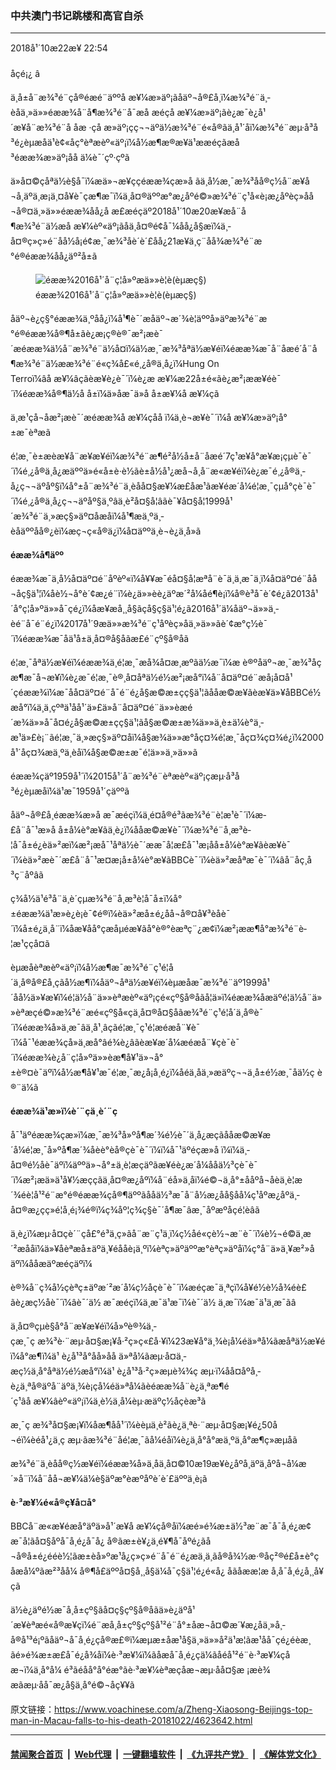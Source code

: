 ### 中共澳门书记跳楼和高官自杀
------------------------

<div class="published">
 <span class="date" title="ä¸­å½æ¶é´">
  <time datetime="2018-10-22T22:54:20+08:00">
   2018å¹´10æ22æ¥ 22:54
  </time>
 </span>
</div>
<br/>
<div class="wsw">
 <span class="dateline">
  åçé¡¿ â
 </span>
 <p>
  ä¸­å±å¨æ¾³é¨çå®éæé¨äººå æ¥¼æ­»äº¡ãåäº¬å®£å¸ï¼æ¾³é¨ä¸­èåä¸»ä»»éææ¾å¨å¶æ¾³é¨å¯æå æéçå æ¥¼æ­»äº¡ãè¿æ¯è¿å¹´æ¥å¨æ¾³é¨å åæ ·çå æ­»äº¡çç¬¬äºä½æ¾³é¨é«å®ãä¸å¹´åï¼æ¾³é¨æµ·å³å³é¿èµæåä¹è¢«åç°èªæèº«äº¡ï¼å½æ¶æ®æ¥ä¹ææéçãæå³éææ¾æ­»äº¡åå ä¼è¯´çº·çº­ã
 </p>
 <p>
  ä»å¤©çåªä½è§å¯ï¼æä»¬æ¥ççéææ¾çæ­»å ãä¸­å½æ¸¯æ¾³åå®ç½å¨æ¥å¬å¸äºä¸æ¡ä¸¤å¥è¯çæ¶æ¯ï¼ä¸­å¤®äººæ°æ¿åºé©»æ¾³é¨ç¹å«è¡æ¿åºèç»åå¬å®¤ä¸»ä»»éææ¾åå¿å æ£æéçäº2018å¹´10æ20æ¥æå¨å¶æ¾³é¨ä½æå æ¥¼èº«äº¡ãåä¸­å¤®é¢å¯¼åå¿å§æï¼ä¸­å¤®ç»ç»é¨åå½å¡é¢æ¸¯æ¾³åè´è´£åå¿21æ¥ä¸ç¨åå¾æ¾³é¨æ°é®éææ¾åå¿äº²å±ã
 </p>
 <div class="wsw__embed">
  <figure class="media-image js-media-expand">
   <div class="img-wrap">
    <div class="thumb">
     <img alt="éææ¾2016å¹´å¨ç¦å»ºæä»»è¦è(èµæç§)" src="https://gdb.voanews.com/1D371A70-97B0-475A-8078-CD519DA8CCE2_w250_r0_s.jpg"/>
    </div>
    <span class="ico ico-fullscreen ico--media-expand ico--rounded">
    </span>
   </div>
   <figcaption>
    <span class="caption">
     éææ¾2016å¹´å¨ç¦å»ºæä»»è¦è(èµæç§)
    </span>
   </figcaption>
  </figure>
 </div>
 <p>
  åäº¬è¿ç§°éææ¾ä¸ºåå¿ï¼å¹¶è¯´æåäº¬æ´¾è¦äººå»äºæ¾³é¨æ°é®éææ¾å®¶å±ãè¿æ¡ç®è®¯æ²¡æè¯´æéææ¾ä½å¨æ¾³é¨ä½å¤ï¼ä½æ¸¯æ¾³åªä½æ¥éï¼éææ¾æ¯å¨å­æé´å¨å¶æ¾³é¨ä½ææ¾³é¨é«ç¾å£«é¸¿å®ä¸­å¿ï¼Hung On Terroï¼âå æ¥¼âçãèæ¥è¿è¯´ï¼è¿æ æ¥¼æ22å±é«ãè¿æ²¡ææ¥éè¯´ï¼éææ¾å®¶ä½å å±ï¼ä»åæ¯ä»å å±æ¥¼å æ¥¼çã
 </p>
 <p>
  ä¸­æ¹çå¬åæ²¡æè¯´æéææ¾å æ¥¼çåå ï¼ä¸è¬æ¥è¯´ï¼å æ¥¼æ­»äº¡å°±æ¯èªæã
 </p>
 <p>
  é¦æ¸¯è±æèæ¥å¨æ¥æ¥éï¼æ¾³é¨æ¶é²å½å±å¨å­æé´7ç¹æ¥å°æ¥æ¡çµè¯è¯´ï¼é¸¿å®ä¸­å¿æäººä»é«å±è·è½ãè±å½å¹¿æ­å¬å¸å¨æ«æ¥éï¼è¿æ¯é¸¿å®ä¸­å¿ç¬¬äºåº§ï¼å°±å¨æ¾³é¨ä¸­èåå¤§æ¥¼æ­£åæ¹ãæ¥éæ´å¼é¦æ¸¯çµå°çè¯è¯´ï¼é¸¿å®ä¸­å¿ç¬¬äºåº§ä¸ºâä¸­è²å¤§å¦âãè¯¥å¤§å¦1999å¹´æ¾³é¨ä¸»æç§»äº¤åæåï¼å¹¶æä¸ºä¸­èåäººåå®¿èï¼æç¬ç«å®ä¿ï¼å¤äººä¸è¬è¿ä¸å»ã
 </p>
 <p>
  <strong>
   éææ¾å¶äºº
  </strong>
 </p>
 <p>
  éææ¾æ¯ä¸­å½å¤äº¤é¨åºèº«ï¼å¥¥æ¯éå¤§å­¦æªå¨è¯­ä¸ä¸æ¯ä¸ï¼å¤äº¤é¨åå¬åç§ä¹¦ï¼åè½¬å°è´¢æ¿é¨ï¼è¿ä»»èè¿äºæ´²å¼åé¶è¡ï¼å®è³å¯è´¢é¿ã2013å¹´å°ç¦å»ºä»»å¯çé¿ï¼åæ¥æå¸¸å§ãçå§ç§ä¹¦é¿ã2016å¹´ä¼åäº¬ä»»ä¸­èé¨å¯é¨é¿ï¼2017å¹´9æä»»æ¾³é¨ç¹åºèç»åä¸»ä»»ãè´¢æ°ç½è¯´ï¼éææ¾æ¯åä¹å±ä¸­å¤®å§åãæ­£é¨çº§å®åã
 </p>
 <p>
  é¦æ¸¯åªä½æ¥éï¼éææ¾ä¸é¦æ¸¯æå¾å¤æ¸æºãä½æ¯ï¼æ è®ºåäº¬æ¸¯æ¾³åçæ¶æ¯å¬æ¥ï¼è¿æ¯é¦æ¸¯è®¸å¤åªä½é½æ²¡æå°ï¼å¨å¤äº¤é¨æå¡å¤å¹´çéææ¾ï¼æ¯åå¤äº¤é¨å¯é¨é¿å§æ©æ±çç§ä¹¦ãååæ©æ¥ãèæ¥ä»¥åBBCé½æå°ï¼ä¸ä¸çºªä¹åå¹´ä»£ä»å¨å¤äº¤é¨ä»»èæé´æ¾ä»»å¯å¤é¿å§æ©æ±çç§ä¹¦ãå§æ©æ±æ¾ä»»ä¸­è±ä¼è°ä¸­æ¹ä»£è¡¨ãé¦æ¸¯ä¸»æç§»äº¤åï¼å§æ¾ä»»æ°åç¤¾é¦æ¸¯åç¤¾ç¤¾é¿ï¼2000å¹´åç¤¾æä¸ºä¸­èåï¼å§æ©æ±æ¯é¦ä»»ä¸»ä»»ã
 </p>
 <p>
  éææ¾çäº1959å¹´ï¼2015å¹´å¨æ¾³é¨èªæèº«äº¡çæµ·å³å³é¿èµæåï¼ä¹æ¯1959å¹´çäººã
 </p>
 <p>
  åäº¬å®£å¸éææ¾æ­»å æ¯æéçï¼ä¸é¤å®é³ãæ¾³é¨è­¦æ¹è¯´ï¼æ­£å¨å¯¹æ­»å å±å¼è°æ¥ãä¸è¿ï¼ååæ©æ¥è¯´ï¼æ¾³é¨å¸æ³è­¦å¯å±é¿èä»²æï¼æ²¡æå¯¹åªä½è¯´ææ¯å¦æ­£å¯¹æ¡å­å±å¼è°æ¥ãèæ¥è¯´ï¼èä»²æè¯´æ­£å¨å¯¹æ­¤æ¡å±å¼è°æ¥ãBBCè¯´ï¼èä»²æåªæ¯è¯´ï¼âå¨åç¸å³ç¨åºâã
 </p>
 <p>
  ç¾å½ä¹é³å¨ä¸è´çµæ¾³é¨å¸æ³è­¦å¯å±ï¼å°±éææ¾ä¹æ­»è¿è¡è¯¢é®ï¼èä»²æå±é¿åå¬å®¤å¥³èåè¯´ï¼å±é¿ä¸å¨ï¼åæ¥åå°çæåµéæ¥ãå°è®°èæªç¨¿æ­¢ï¼æ²¡ææ¶å°æ¾³é¨è­¦æ¹çç­å¤ã
 </p>
 <p>
  èµæåèªæèº«äº¡ï¼å½æ¶æ¯æ¾³é¨ç¹é¦å´ä¸å®å®£å¸çãå½æ¶ï¼åäº¬åªä½æ¥éï¼èµæåæ¯æ¾³é¨äº1999å¹´åå½ä»¥æ¥ï¼é¦ä½å¨ä»»èªæèº«äº¡çé«çº§å®åãå¦ä»ï¼éææ¾åæäºé¦ä½å¨ä»»èªæçé©»æ¾³é¨æé«çº§å«çä¸­å¤®å¤§åãæ¾³é¨ç¹é¦å´ä¸å®è¯´ï¼éææ¾å»ä¸æ¯âä¸å¹¸âçãé¦æ¸¯ç¹é¦æéæå¨¥è¯´ï¼å¯¹éææ¾çå»ä¸æå°âé¾è¿âãèæ¥æ´å¼æéæå¨¥çè¯è¯´ï¼éææ¾è¿å¨ç¦å»ºä»»èæ¶å¥¹ä»¬å°±è®¤è¯äºï¼å½æ¶å¥¹æ¯é¦æ¸¯æ¿å¡å¸é¿ï¼åéä¸åä¸»æäºç¬¬ä¸å±é½æ¸¯åä½ç è®¨ä¼ã
 </p>
 <p>
  <strong>
   éææ¾ä¹æ­»ï¼è´¨çä¸è´¨ç
  </strong>
 </p>
 <p>
  å¯¹äºéææ¾çæ­»ï¼æ¸¯æ¾³å»ºå¶æ´¾é½è¯´ä¸å¿æçãååæ©æ¥æ´å¼é¦æ¸¯å»ºå¶æ´¾åèè°­èå®çè¯è¯´ï¼ï¼å¯¹äºéçæ­»å ï¼ï¼ä¸­å¤®é½åè¯äºï¼äººä»¬å°±ä¸è¦æçäºãæ¥éè¿æ´å¼ååä½³çè¯è¯´ï¼æ²¡æä»ä¹å¥½æççãä¸­å¤®æ¿åºï¼å¨éå»ä¸åï¼é©¬ä¸å°±ååºå¬åèä¸è¦æ´¾éè¦å¹²é¨æ°é®éææ¾çå®¶äººãååä½³æ¯å¨å½æ¿åå§åå¼ç¹åºæ¿åºä¸­å¤®æ¿ç­ç»é¦å¸­é¡¾é®ï¼ç¾åº¦ç¾ç§è¯´å¶æ¯âæ¸¯åºæºåçé¦èâã
 </p>
 <p>
  ä¸è¿ï¼æµ·å¤çè´¨çå£°é³ä¸ç»ãå¨æ¨ç¹ä¸ï¼ç½åé«çè½¬æ¨è¯´ï¼è½¬é©ä¸æ´²æååï¼ä»¥åèªæå±äºä¸¥éååè¡ä¸ºï¼èªç»äºäººæ°èªç»äºåï¼ç°å¨ä»ä¸¥æ²»åäºï¼ååæäºæéçäºï¼
 </p>
 <p>
  è®¾å¨ç¾å½çèªç±äºæ´²æ´å¼ç½åçè¯è¯´ï¼æéçæ¯ä¸ªç­ï¼å¥é½è½å¾éè£ãè¿æç½åè¯´ï¼âè¯´ä½ æ¯æéçï¼ä¸æ¯ä¹æ¯ï¼è¯´ä½ ä¸æ¯ï¼æ¯ä¹ä¸æ¯ãâ
 </p>
 <p>
  ä¸­å¤®çµè§å°å¨æ¥æ¥éï¼å»ºè®¾ä¸­çæ¸¯ç æ¾³è·¨æµ·å¤§æ¡¥å·²ç»ç«£å·¥ï¼23æ¥å°ä¸¾è¡å¼éä»ªå¼ãæåªä½æ¥éï¼å°æ¶ï¼ä¹ è¿å¹³å°åå»åå ä»ªå¼ãæµ·å¤ä¸­æç½ä¸å°åªä½é½æå°ï¼ä¹ è¿å¹³å·²ç»æµè¾¾ç æµ·ï¼åå¤åºå¸­è¿ä¸ªå®äºå¨äºä¸¾è¡çå¼éä»ªå¼ãèéææ¾å¨è¿ä¸ªæ¶é´ç¹âå æ¥¼âèº«äº¡ï¼ä¸è½ä¸å¼èµ·æäºç½åçèæ³ã
 </p>
 <p>
  æ¸¯ç æ¾³å¤§æ¡¥ï¼åæ¶åå¹´ï¼èèµä¸è²ãè¿ä¸ªè·¨æµ·å¤§æ¡¥é¿50å¬éï¼èéå¹¿ä¸ç æµ·ãæ¾³é¨åé¦æ¸¯ãå¼éåï¼è¿ä¸å°å°æä¸ºä¸å°æ¶ç»æµåã
 </p>
 <p>
  æ¾³é¨ä¸­èåå®ç½æ¥éï¼éææ¾å»ä¸åä¸å¤©10æ19æ¥è¿åºå¸­äºä¸åºå¬å¼æ´»å¨ï¼å¨åå¬æ¥¼ä¼è§äºæ°èæºåºè´è´£äººä¸è¡ã
 </p>
 <p>
  <strong>
   è·³æ¥¼é«å®ç¥å¤å°
  </strong>
 </p>
 <p>
  BBCå¨æ«æ¥éæå°äºä»å¹´æ¥å æ¥¼çå®åï¼æé»é¾æ±ä½³æ¨æ¯å¯å¸é¿æ¢æ¯å­¦ãå¤§åºå¯å¸é¿å¯å¿ å®ãæ±è¥¿ä¸é¥¶å¯åºé¿ãå¬å®å±é¿ééè½¦ãæ±èå»ºæ¹å¿ç»ç»é¨å¯é¨é¿æä¸ä¸ãå®å¾½æ·®åç²®é£å±è°ç åæå¼ºãæ²³åå¼ å®¶å£äººå¤§å¸¸å§ä¼å¯ç§ä¹¦é¿é«å¿ å­ãåææ¦æ å¸å¯å¸é¿å¸¸å¥ç­ã
 </p>
 <p>
  ä½è¿äºé½æ¯å¸å±çº§ãå¤ç§çº§å®åãä»è¿äºå¹´æ¥èªæé«å®æ¥çï¼é¨æå¸å±çº§çº§å¹²é¨å°±åæ¬å¤©æ´¥æ¿åä¸»å¸­å®å¹³é¡ºãåäº¬å¯å¸é¿çå®æ£®ï¼æµæ±åæ¹å§ä¸»ä»»å²ä¹æ­¦ãæ¹åå¯çé¿éèæ¸ãé»é¾æ±æ£å¯é¿å¾åï¼è·³æ¥¼ï¼ãåæå¯å¸é¿çä¼ãåéå¹²é¨è·³æ¥¼çåæ¬ï¼ä¸å°å¼ é³ãéåå°å°éæ°ãè·³æ¥¼èªæçåæ¬æµ·åå¤§æ ¡æè¾æãæµ·åå¯æ¿å§ä¸­å°é©¬åç¥¥ã
 </p>
</div>

原文链接：https://www.voachinese.com/a/Zheng-Xiaosong-Beijings-top-man-in-Macau-falls-to-his-death-20181022/4623642.html


------------------------
#### [禁闻聚合首页](https://github.com/gfw-breaker/banned-news/blob/master/README.md) &nbsp;|&nbsp; [Web代理](https://github.com/gfw-breaker/open-proxy/blob/master/README.md) &nbsp;|&nbsp;  [一键翻墙软件](https://github.com/gfw-breaker/nogfw/blob/master/README.md) &nbsp;|&nbsp; [《九评共产党》](https://github.com/gfw-breaker/9ping.md/blob/master/README.md#九评之一评共产党是什么) &nbsp;|&nbsp; [《解体党文化》](https://github.com/gfw-breaker/jtdwh.md/blob/master/README.md#绪论)